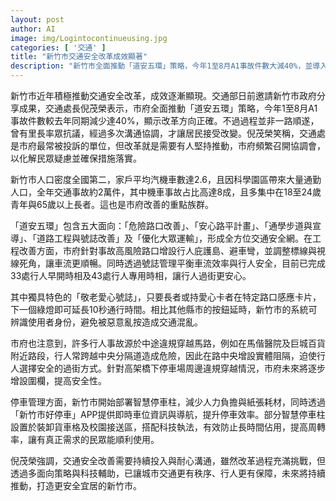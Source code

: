 ```yaml
---
layout: post
author: AI
image: img/Logintocontinueusing.jpg
categories: [ '交通' ]
title: "新竹市交通安全改革成效顯著"  
description: "新竹市全面推動「道安五環」策略，今年1至8月A1事故件數大減40%，並導入敬老愛心號誌、危險路口改善及智慧停車管理，透過多面向措施與科技輔助打造更安全宜居的城市。"  "
---
```

新竹市近年積極推動交通安全改革，成效逐漸顯現。交通部日前邀請新竹市政府分享成果，交通處長倪茂榮表示，市府全面推動「道安五環」策略，今年1至8月A1事故件數較去年同期減少達40%，顯示改革方向正確。不過過程並非一路順遂，曾有里長率眾抗議，經過多次溝通協調，才讓居民接受改變。倪茂榮笑稱，交通處是市府最常被投訴的單位，但改革就是需要有人堅持推動，市府頻繁召開協調會，以化解民眾疑慮並確保措施落實。  

新竹市人口密度全國第二，家戶平均汽機車數達2.6，且因科學園區帶來大量通勤人口，全年交通事故約2萬件，其中機車事故占比高達8成，且多集中在18至24歲青年與65歲以上長者。這也是市府改善的重點族群。  

「道安五環」包含五大面向：「危險路口改善」、「安心路平計畫」、「通學步道與宣導」、「道路工程與號誌改善」及「優化大眾運輸」，形成全方位交通安全網。在工程改善方面，市府針對事故高風險路口增設行人庇護島、避車彎，並調整標線與視線死角，讓車流更順暢。同時透過號誌管理平衡車流效率與行人安全，目前已完成33處行人早開時相及43處行人專用時相，讓行人過街更安心。  

其中獨具特色的「敬老愛心號誌」，只要長者或持愛心卡者在特定路口感應卡片，下一個綠燈即可延長10秒通行時間。相比其他縣市的按鈕延時，新竹市的系統可辨識使用者身份，避免被惡意亂按造成交通混亂。  

市府也注意到，許多行人事故源於中途違規穿越馬路，例如在馬偕醫院及巨城百貨附近路段，行人常跨越中央分隔道造成危險，因此在路中央增設實體阻隔，迫使行人選擇安全的過街方式。針對高架橋下停車場周邊違規穿越情況，市府未來將逐步增設圍欄，提高安全性。  

停車管理方面，新竹市開始部署智慧停車柱，減少人力負擔與紙張耗材，同時透過「新竹市好停車」APP提供即時車位資訊與導航，提升停車效率。部分智慧停車柱設置於裝卸貨車格及校園接送區，搭配科技執法，有效防止長時間佔用，提高周轉率，讓有真正需求的民眾能順利使用。  

倪茂榮強調，交通安全改善需要持續投入與耐心溝通，雖然改革過程充滿挑戰，但透過多面向策略與科技輔助，已讓城市交通更有秩序、行人更有保障，未來將持續推動，打造更安全宜居的新竹市。  